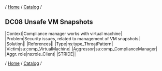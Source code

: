 / [Home](/acctp/) / [Catalog](/acctp/catalog/) /

## DC08 Unsafe VM Snapshots

|Context|Compliance manager works with virtual machine|
|Problem|Security issues, related to management of VM snapshots|
|Solution||
|References||
|Type|ns:type_ThreatPattern|
|Victim|su:comp_VirtualMachine|
|Aggressor|su:comp_ComplianceManager|
|Aggr. role|ns:role_Client|
|STRIDE||

/ [Home](/acctp/) / [Catalog](/acctp/catalog/) /
